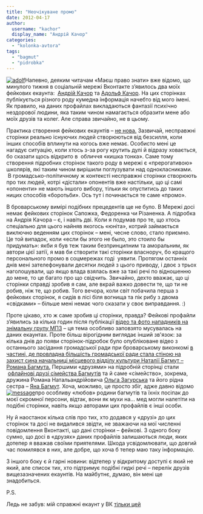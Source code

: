 ```yaml
---
title: "Неочікуване промо"
date: 2012-04-17
author: 
  username: "kachor"
  display_name: "Андрій Качор"
categories: 
  - "kolonka-avtora"
tags: 
  - "bagmut"
  - "pidrobka"
---
```


[![](https://mpz.brovary.org/wp-content/uploads/2012/04/adolf.jpg "adolf")](https://mpz.brovary.org/wp-content/uploads/2012/04/adolf.jpg)Напевно, деяким читачам «Маєш право знати» вже відомо, що минулого тижня в соціальній мережі Вконтакте з’явилось два моїх фейкових екаунта:  [Андрій Качор](http://vk.com/id170379142) та [Адольф Качор](http://vk.com/id170536445). На цих сторінках публікується різного роду кумедна інформація начебто від мого імені. Як правило, на даних профайлах викладаються фантазії психічно нездорової людини, яка таким чином намагається образити мене або моїх друзів та колег. Але справа звичайно, не в цьому.

Практика створення фейкових екаунтів – [не нова.](http://vk.com/yanukovich.viktor) Зазвичай, несправжні сторінки реально існуючих людей створюються від безсилля, коли інших способів вплинути на когось вже немає. Особисто мені це нагадує ситуацію, коли хтось з-за рогу крутить дулі й відразу ховається, бо сказати щось відкрито в  обличчя «кишка тонка». Саме тому створення підробних сторінок такого роду в мережі є «прерогативою» школярів, які таким чином вирішили поглузувати над однокласниками.  В громадсько-політичному ж контексті несправжні сторінки створюють про тих людей, котрі «дістали» опонентів вже настільки, що ці самі «опоненти» не мають іншого вибору, тільки як опуститись до таких ницих способів «боротьби». Ось тут і починається те саме «промо».

В броварському вимірі подібних прецедентів ще не було. В Мережі досі немає фейкових сторінок Сапожка, Федоренка чи Різаненка. А підробка на Андрія Качора – є, і навіть дві. Коли я подумав про те, що хтось спеціально для цього найняв якогось «юніта», котрий займається виключно веденням цих сторінок – мені, чесне слово, стало приємно. Це той випадок, коли «если бы этого не было, это стоило бы придумать»: якби я був теж таким безпринципним та аморальним, як автори цієї затії, я мав би створити такі сторінки власноруч, бо кращого персонального промо в соцмережах годі  уявити. Протягом останніх днів мені зателефонували десятки людей з цього приводу, і двоє з трьох наголошували, що якщо влада взялась вже за такі речі по відношенню до мене, то це багато про що свідчить. Звичайно, дехто вважає, що ці сторінки справді зробив я сам, але вкрай важко довести те, що ти не робив, ніж те, що робив. Того вечора, коли світ побачила перша з фейкових сторінок, я сидів в лісі біля вогнища та пік рибу з двома «свідками» – більше мені немає чого сказати у своє виправдання. :)

Проте цікаво, хто ж саме зробив ці сторінки, правда? Фейкові профайли з’явились за кілька годин після публікації [відео та фото нападників на знімальну групу МПЗ](https://mpz.brovary.org/terminovo-na-znimalnu-grupu-mayesh-pravo-znati-zdiysneno-napad/) – ця тема особливо заповзято мусувалась на даних екаунтах. Проте більш вірогідним виглядає інший зв'язок: за кілька днів до появи сторінок-підробок було опубліковане відео з останнього засідання громадської ради при броварському виконкомі [в частині, де провладна більшість громадської ради стала стіною на захист сина начальниці місцевого відділу культури Наталії Багмут – Романа Багмута.](http://www.youtube.com/watch?v=bWyGfaapg48&feature=relmfu) Першими «друзями» на підробній сторінці стали  [офлайнові друзі сімейства Багмутів](http://vk.com/id153059502) та й саме «сімейство», зокрема, дружина Романа Натальандрійовича [Ольга Загурська](http://vk.com/id21395319) та його рідна сестра – [Яна Багмут](http://vk.com/id7679219). Хоча, можливо, це просто збіг, адже давно відомо [![](https://mpz.brovary.org/wp-content/uploads/2012/04/message.jpg "message")](https://mpz.brovary.org/wp-content/uploads/2012/04/message.jpg)про особливу «любов» родини багмутів та їхніх посіпак до моєї скромної персони, відтак, вони як мухи на… мед могли налетіти на подібні сторінки, навіть якщо авторами цих профайлів є інші особи.

Ну й наостанок кілька слів про тих, хто додався у «друзі» до цих сторінок та досі не видалився звідти, не зважаючи на мої численні повідомлення Вконтакті, що дані сторінки – фейкові. З одного боку сумно, що досі в «друзях» даних профайлів залишаються люди, яких дотепер я вважав своїми приятелями. Шкода усвідомлювати, що довгий час помилявся в них, але добре, що хоча б тепер маю таку інформацію.

З іншого боку є й гарні новини: відтепер у відкритому доступі є який не який, але список тих, хто підтримує подібні гидкі речі – перелік друзів вищезазначених екаунтів. На майбутнє, думаю, він мені ще знадобиться.

P.S.

Ледь не забув: мій справжні екаунт у ВК [тільки цей](http://vk.com/a_ka4or)
